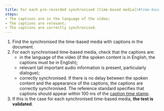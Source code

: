 ```yaml
---
title: For each pre-recorded synchronised [time-based media](#time-based-media-audio-video-and-synchronised) with synchronised [captions](#captions-media-object), does at least one caption track meet these conditions?
steps:
- The captions are in the language of the video;
- The captions are relevant;
- The captions are correctly synchronised. 
---
```


1. Find the synchronised the time-based media with captions in the document.
2. For each synchronised time-based media, check that the captions are:
	- in the language of the video (if the spoken content is in English, the captions must be in English); 
	- relevant (all important audio information is present, particularly dialogue);
	- correctly synchronised. If there is no delay between the spoken content and the appearance of the captions, the captions are correctly synchronised. The reference standard specifies that captions should appear within 100 ms of the [caption time stamp](#time-stamp).
3. If this is the case for each synchronised time-based media, **the test is validated**.
